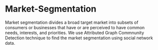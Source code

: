 # Market-Segmentation
Market segmentation divides a broad target market into subsets of consumers or businesses that have or are perceived to have common needs, interests, and priorities.
We use Attributed Graph Commnunity Detection technique to find the market segmentation using social network data.
